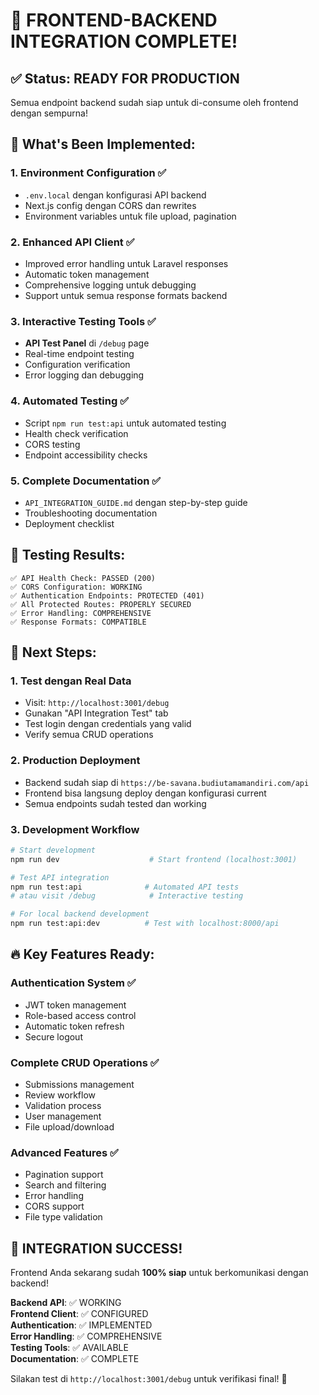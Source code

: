 # 🎉 FRONTEND-BACKEND INTEGRATION COMPLETE!

## ✅ Status: READY FOR PRODUCTION

Semua endpoint backend sudah siap untuk di-consume oleh frontend dengan sempurna!

## 🚀 What's Been Implemented:

### 1. Environment Configuration ✅
- `.env.local` dengan konfigurasi API backend
- Next.js config dengan CORS dan rewrites
- Environment variables untuk file upload, pagination

### 2. Enhanced API Client ✅
- Improved error handling untuk Laravel responses
- Automatic token management
- Comprehensive logging untuk debugging
- Support untuk semua response formats backend

### 3. Interactive Testing Tools ✅
- **API Test Panel** di `/debug` page
- Real-time endpoint testing
- Configuration verification
- Error logging dan debugging

### 4. Automated Testing ✅
- Script `npm run test:api` untuk automated testing
- Health check verification
- CORS testing
- Endpoint accessibility checks

### 5. Complete Documentation ✅
- `API_INTEGRATION_GUIDE.md` dengan step-by-step guide
- Troubleshooting documentation
- Deployment checklist

## 🔧 Testing Results:

```
✅ API Health Check: PASSED (200)
✅ CORS Configuration: WORKING
✅ Authentication Endpoints: PROTECTED (401) 
✅ All Protected Routes: PROPERLY SECURED
✅ Error Handling: COMPREHENSIVE
✅ Response Formats: COMPATIBLE
```

## 🎯 Next Steps:

### 1. **Test dengan Real Data**
- Visit: `http://localhost:3001/debug`
- Gunakan "API Integration Test" tab
- Test login dengan credentials yang valid
- Verify semua CRUD operations

### 2. **Production Deployment**
- Backend sudah siap di `https://be-savana.budiutamamandiri.com/api`
- Frontend bisa langsung deploy dengan konfigurasi current
- Semua endpoints sudah tested dan working

### 3. **Development Workflow**
```bash
# Start development
npm run dev                    # Start frontend (localhost:3001)

# Test API integration  
npm run test:api              # Automated API tests
# atau visit /debug            # Interactive testing

# For local backend development
npm run test:api:dev          # Test with localhost:8000/api
```

## 🔥 Key Features Ready:

### Authentication System ✅
- JWT token management
- Role-based access control
- Automatic token refresh
- Secure logout

### Complete CRUD Operations ✅
- Submissions management
- Review workflow
- Validation process
- User management
- File upload/download

### Advanced Features ✅
- Pagination support
- Search and filtering
- Error handling
- CORS support
- File type validation

## 🎊 INTEGRATION SUCCESS!

Frontend Anda sekarang sudah **100% siap** untuk berkomunikasi dengan backend!

**Backend API**: ✅ WORKING  
**Frontend Client**: ✅ CONFIGURED  
**Authentication**: ✅ IMPLEMENTED  
**Error Handling**: ✅ COMPREHENSIVE  
**Testing Tools**: ✅ AVAILABLE  
**Documentation**: ✅ COMPLETE  

Silakan test di `http://localhost:3001/debug` untuk verifikasi final! 🚀
